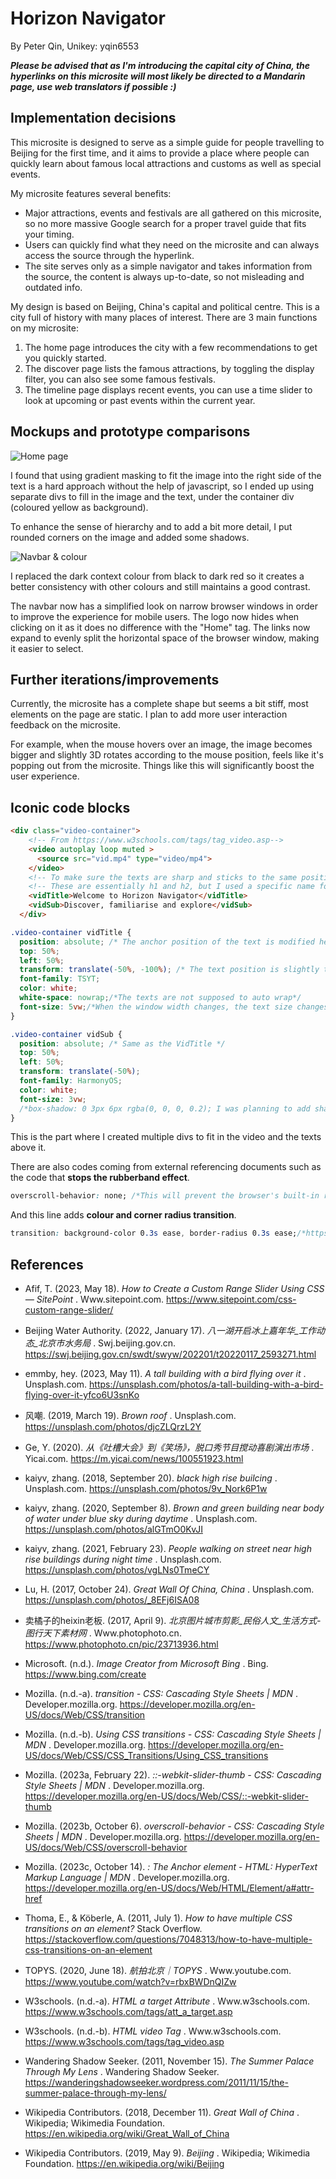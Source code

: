 # Horizon Navigator

By Peter Qin, Unikey: yqin6553

***Please be advised that as I'm introducing the capital city of China, the hyperlinks on this microsite will most likely be directed to a Mandarin page, use web translators if possible :)***

## Implementation decisions

This microsite is designed to serve as a simple guide for people travelling to Beijing for the first time, and it aims to provide a place where people can quickly learn about famous local attractions and customs as well as special events.

My microsite features several benefits:

* Major attractions, events and festivals are all gathered on this microsite, so no more massive Google search for a proper travel guide that fits your timing.
* Users can quickly find what they need on the microsite and can always access the source through the hyperlink.
* The site serves only as a simple navigator and takes information from the source, the content is always up-to-date, so not misleading and outdated info.

My design is based on Beijing, China's capital and political centre. This is a city full of history with many places of interest. There are 3 main functions on my microsite:

1. The home page introduces the city with a few recommendations to get you quickly started.
2. The discover page lists the famous attractions, by toggling the display filter, you can also see some famous festivals.
3. The timeline page displays recent events, you can use a time slider to look at upcoming or past events within the current year.

## Mockups and prototype comparisons

![Home page](image/readme/1699589088486.png "Left: prototype Right: mockup")

I found that using gradient masking to fit the image into the right side of the text is a hard approach without the help of javascript, so I ended up using separate divs to fill in the image and the text, under the container div (coloured yellow as background).

To enhance the sense of hierarchy and to add a bit more detail, I put rounded corners on the image and added some shadows.

![Navbar & colour](image/readme/1699590091984.png "Left: prototype Right: mockup")

I replaced the dark context colour from black to dark red so it creates a better consistency with other colours and still maintains a good contrast.

The navbar now has a simplified look on narrow browser windows in order to improve the experience for mobile users. The logo now hides when clicking on it as it does no difference with the "Home" tag. The links now expand to evenly split the horizontal space of the browser window, making it easier to select.

## Further iterations/improvements

Currently, the microsite has a complete shape but seems a bit stiff, most elements on the page are static. I plan to add more user interaction feedback on the microsite.

For example, when the mouse hovers over an image, the image becomes bigger and slightly 3D rotates according to the mouse position, feels like it's popping out from the microsite. Things like this will significantly boost the user experience.

## Iconic code blocks

```html
<div class="video-container">
    <!-- From https://www.w3schools.com/tags/tag_video.asp-->
    <video autoplay loop muted >
      <source src="vid.mp4" type="video/mp4">
    </video>
    <!-- To make sure the texts are sharp and sticks to the same position on the video the all time, I set up a new div for them -->
    <!-- These are essentially h1 and h2, but I used a specific name for them so it is easier to locate them in css-->
    <vidTitle>Welcome to Horizon Navigator</vidTitle>
    <vidSub>Discover, familiarise and explore</vidSub>
  </div>
```

```css
.video-container vidTitle {
  position: absolute; /* The anchor position of the text is modified here (for the entire video) */
  top: 50%;
  left: 50%;
  transform: translate(-50%, -100%); /* The text position is slightly tuned for the new anchor position */
  font-family: TSYT;
  color: white;
  white-space: nowrap;/*The texts are not supposed to auto wrap*/
  font-size: 5vw;/*When the window width changes, the text size changes as well*/
}

.video-container vidSub {
  position: absolute; /* Same as the VidTitle */
  top: 50%;
  left: 50%;
  transform: translate(-50%); 
  font-family: HarmonyOS;
  color: white;
  font-size: 3vw;
  /*box-shadow: 0 3px 6px rgba(0, 0, 0, 0.2); I was planning to add shadows to the texts on the video as well, but they ended up making a transparent border with shadows, so I have to disable this line*/
}

```

This is the part where I created multiple divs to fit in the video and the texts above it.

There are also codes coming from external referencing documents such as the code that **stops the rubberband effect**.

```css
overscroll-behavior: none; /*This will prevent the browser's built-in rubber band effect when scrolling, from https://developer.mozilla.org/en-US/docs/Web/CSS/overscroll-behavior */
```

And this line adds **colour and corner radius transition**.

```css
transition: background-color 0.3s ease, border-radius 0.3s ease;/*https://stackoverflow.com/questions/7048313/how-to-have-multiple-css-transitions-on-an-element*/
```

## References

* Afif, T. (2023, May 18).  *How to Create a Custom Range Slider Using CSS — SitePoint* . Www.sitepoint.com. https://www.sitepoint.com/css-custom-range-slider/
* Beijing Water Authority. (2022, January 17).  *八一湖开启冰上嘉年华_工作动态_北京市水务局* . Swj.beijing.gov.cn. https://swj.beijing.gov.cn/swdt/swyw/202201/t20220117_2593271.html

* emmby, hey. (2023, May 11).  *A tall building with a bird flying over it* . Unsplash.com. https://unsplash.com/photos/a-tall-building-with-a-bird-flying-over-it-yfco6U3snKo
* 风嘲. (2019, March 19).  *Brown roof* . Unsplash.com. https://unsplash.com/photos/djcZLQrzL2Y

* Ge, Y. (2020).  *从《吐槽大会》到《笑场》，脱口秀节目搅动喜剧演出市场* . Yicai.com. https://m.yicai.com/news/100551923.html
* kaiyv, zhang. (2018, September 20).  *black high rise builcing* . Unsplash.com. https://unsplash.com/photos/9v_Nork6P1w

* kaiyv, zhang. (2020, September 8).  *Brown and green building near body of water under blue sky during daytime* . Unsplash.com. https://unsplash.com/photos/alGTmO0KvJI
* kaiyv, zhang. (2021, February 23).  *People walking on street near high rise buildings during night time* . Unsplash.com. https://unsplash.com/photos/vgLNs0TmeCY

* Lu, H. (2017, October 24).  *Great Wall Of China, China* . Unsplash.com. https://unsplash.com/photos/_8EFj6ISA08
* 卖橘子的heixin老板. (2017, April 9).  *北京图片城市剪影_民俗人文_生活方式-图行天下素材网* . Www.photophoto.cn. https://www.photophoto.cn/pic/23713936.html

* Microsoft. (n.d.).  *Image Creator from Microsoft Bing* . Bing. https://www.bing.com/create
* Mozilla. (n.d.-a).  *transition - CSS: Cascading Style Sheets | MDN* . Developer.mozilla.org. https://developer.mozilla.org/en-US/docs/Web/CSS/transition

* Mozilla. (n.d.-b).  *Using CSS transitions - CSS: Cascading Style Sheets | MDN* . Developer.mozilla.org. https://developer.mozilla.org/en-US/docs/Web/CSS/CSS_Transitions/Using_CSS_transitions
* Mozilla. (2023a, February 22).  *::-webkit-slider-thumb - CSS: Cascading Style Sheets | MDN* . Developer.mozilla.org. https://developer.mozilla.org/en-US/docs/Web/CSS/::-webkit-slider-thumb

* Mozilla. (2023b, October 6).  *overscroll-behavior - CSS: Cascading Style Sheets | MDN* . Developer.mozilla.org. https://developer.mozilla.org/en-US/docs/Web/CSS/overscroll-behavior
* Mozilla. (2023c, October 14).  *: The Anchor element - HTML: HyperText Markup Language | MDN* . Developer.mozilla.org. https://developer.mozilla.org/en-US/docs/Web/HTML/Element/a#attr-href

* Thoma, E., & Köberle, A. (2011, July 1). *How to have multiple CSS transitions on an element?* Stack Overflow. https://stackoverflow.com/questions/7048313/how-to-have-multiple-css-transitions-on-an-element
* TOPYS. (2020, June 18).  *航拍北京｜TOPYS* . Www.youtube.com. https://www.youtube.com/watch?v=rbxBWDnQIZw

* W3schools. (n.d.-a).  *HTML a target Attribute* . Www.w3schools.com. https://www.w3schools.com/tags/att_a_target.asp
* W3schools. (n.d.-b).  *HTML video Tag* . Www.w3schools.com. https://www.w3schools.com/tags/tag_video.asp

* Wandering Shadow Seeker. (2011, November 15).  *The Summer Palace Through My Lens* . Wandering Shadow Seeker. https://wanderingshadowseeker.wordpress.com/2011/11/15/the-summer-palace-through-my-lens/
* Wikipedia Contributors. (2018, December 11).  *Great Wall of China* . Wikipedia; Wikimedia Foundation. https://en.wikipedia.org/wiki/Great_Wall_of_China

* Wikipedia Contributors. (2019, May 9).  *Beijing* . Wikipedia; Wikimedia Foundation. https://en.wikipedia.org/wiki/Beijing
